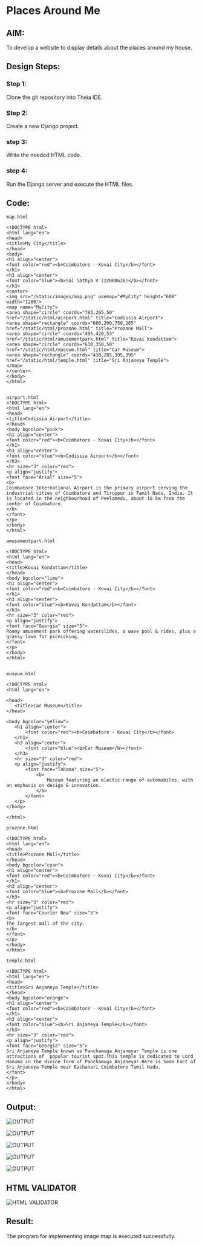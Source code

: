# Places Around Me
## AIM:
To develop a website to display details about the places around my house.

## Design Steps:

### Step 1:
Clone the git repository into Theia IDE.

### Step 2:
Create a new Django project.

### step 3:
Write the needed HTML code.

### step 4:
Run the Django server and execute the HTML files.

## Code:
 ```
 map.html

<!DOCTYPE html>
<html lang="en">
<head>
<title>My City</title>
</head>
<body>
<h1 align="center">
<font color="red"><b>Coimbatore - Kovai City</b></font>
</h1>
<h3 align="center">
<font color="blue"><b>Sai Sathya V (22008626)</b></font>
</h3>
<center>
<img src="/static/images/map.png" usemap="#MyCity" height="600" width="1200">
<map name="MyCity">
<area shape="circle" coords="783,265,50" href="/static/html/airport.html" title="Codissia Airport">
<area shape="rectangle" coords="600,200,750,265" href="/static/html/prozone.html" title="Prozone Mall">
<area shape="circle" coords="495,420,53" href="/static/html/amusementpark.html" title="Kovai Kondattam">
<area shape="circle" coords="630,350,50" href="/static/html/museum.html" title="Car Museum">
<area shape="rectangle" coords="430,285,395,395" href="/static/html/temple.html" title="Sri Anjaneya Temple">
</map>
</center>
</body>
</html>


airport.html
<!DOCTYPE html>
<html lang="en">
<head>
<title>Codissia Airport</title>
</head>
<body bgcolor="pink">
<h1 align="center">
<font color="red"><b>Coimbatore - Kovai City</b></font>
</h1>
<h3 align="center">
<font color="blue"><b>Codissia Airport</b></font>
</h3>
<hr size="3" color="red">
<p align="justify">
<font face="Arial" size="5">
<b>
Coimbatore International Airport is the primary airport serving the industrial cities of Coimbatore and Tiruppur in Tamil Nadu, India. It is located in the neighbourhood of Peelamedu, about 10 km from the center of Coimbatore.
</b>
</font>
</p>
</body>
</html>

amusementpart.html

<!DOCTYPE html>
<html lang="en">
<head>
<title>Kovai Kondattam</title>
</head>
<body bgcolor="lime">
<h1 align="center">
<font color="red"><b>Coimbatore - Kovai City</b></font>
</h1>
<h3 align="center">
<font color="blue"><b>Kovai Kondattam</b></font>
</h3>
<hr size="3" color="red">
<p align="justify">
<font face="Georgia" size="5">
Roomy amusement park offering waterslides, a wave pool & rides, plus a grassy lawn for picnicking.
</font>
</p>
</body>
</html>


museum.html

<!DOCTYPE html>
<html lang="en">

<head>
    <title>Car Museum</title>
</head>

<body bgcolor="yellow">
    <h1 align="center">
        <font color="red"><b>Coimbatore - Kovai City</b></font>
    </h1>
    <h3 align="center">
        <font color="blue"><b>Car Museum</b></font>
    </h3>
    <hr size="3" color="red">
    <p align="justify">
        <font face="Tahoma" size="5">
            <b>
                Museum featuring an electic range of automobiles, with an emphasis on design & innovation.
            </b>
        </font>
    </p>
</body>

</html>

prozone.html

<!DOCTYPE html>
<html lang="en">
<head>
<title>Prozone Mall</title>
</head>
<body bgcolor="cyan">
<h1 align="center">
<font color="red"><b>Coimbatore - Kovai City</b></font>
</h1>
<h3 align="center">
<font color="blue"><b>Prozone Mall</b></font>
</h3>
<hr size="3" color="red">
<p align="justify">
<font face="Courier New" size="5">
<b>
The largest mall of the city.
</b>
</font>
</p>
</body>
</html>

temple.html

<!DOCTYPE html>
<html lang="en">
<head>
<title>Sri Anjaneya Temple</title>
</head>
<body bgcolor="orange">
<h1 align="center">
<font color="red"><b>Coimbatore - Kovai City</b></font>
</h1>
<h3 align="center">
<font color="blue"><b>Sri Anjaneya Temple</b></font>
</h3>
<hr size="3" color="red">
<p align="justify">
<font face="Georgia" size="5">
Sri Anjaneya Temple known as Panchamuga Anjaneyar Temple is one attractions of  popular tourist spot.This temple is dedicated to Lord Hanuma in the divine form of Panchamuga Anjaneyar.Here is Some Fact of Sri Anjaneya Temple near Eachanari Coimbatore Tamil Nadu.
</font>
</p>
</body>
</html>
```

## Output:
![OUTPUT](./screenshots/out1.png)

![OUTPUT](./screenshots/out2.png)

![OUTPUT](./screenshots/out3.png)

![OUTPUT](./screenshots/out4.png)

![OUTPUT](./screenshots/out5.png)

## HTML VALIDATOR
![ HTML VALIDATOR](./screenshots/valid.png)

## Result:
The program for implementing image map is executed successfully.